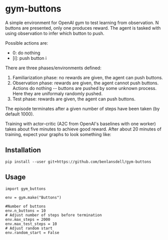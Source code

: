# gym-buttons

A simple environment for OpenAI gym to test learning from observation. N buttons are presented, only one produces reward. The agent is tasked with using observation to infer which button to push.

Possible actions are:
* 0: do nothing
* [i]: push button i

There are three phases/environments defined:

1. Familiarization phase: no rewards are given, the agent can push buttons.
2. Observation phase: rewards are given, the agent cannot push buttons. Actions do nothing -- buttons are pushed by some unknown process. Here they are uniformaly randomly pushed. 
3. Test phase: rewards are given, the agent can push buttons. 

The episode terminates after a given number of steps have been taken (by
default 1000). 

Training with actor-critic (A2C from OpenAI's baselines with one worker) takes
about five minutes to achieve good reward. After about 20 minutes of training,
expect your graphs to look something like:

## Installation

`pip install --user git+https://github.com/benlansdell/gym-buttons`

## Usage

```
import gym_buttons

env = gym.make("Buttons")

#Number of buttons
env.n_buttons = 10
# Adjust number of steps before termination
env.max_steps = 2000
env.max_test_steps = 10
# Adjust random start
env.random_start = False
```
